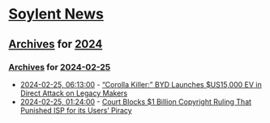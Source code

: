# [Soylent News](../../../README.md)

## [Archives](../../index.md) for [2024](../index.md)

### [Archives](../../index.md) for [2024-02-25](index.md)

* [2024-02-25, 06:13:00](https://soylentnews.org/article.pl?sid=24/02/23/1611232&from=rss) - [“Corolla Killer:” BYD Launches $US15,000 EV in Direct Attack on Legacy Makers](https://soylentnews.org/article.pl?sid=24/02/23/1611232&from=rss)
* [2024-02-25, 01:24:00](https://soylentnews.org/article.pl?sid=24/02/23/167236&from=rss) - [Court Blocks $1 Billion Copyright Ruling That Punished ISP for its Users’ Piracy](https://soylentnews.org/article.pl?sid=24/02/23/167236&from=rss)

